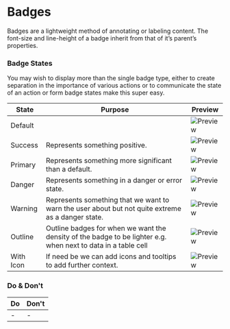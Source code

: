 # Badges

Badges are a lightweight method of annotating or labeling content. The font-size and line-height of a badge inherit from that of it’s parent’s properties.

### Badge States

You may wish to display more than the single badge type, either to create separation in the importance of various actions or to communicate the state of an action or form badge states make this super easy.

| State     | Purpose                                                                                                       | Preview                                                                                                         |
| --------- | ------------------------------------------------------------------------------------------------------------- | --------------------------------------------------------------------------------------------------------------- |
| Default   |                                                                                                               | ![Preview](https://raw.githubusercontent.com/dcos-labs/ui-kit/master/components/badge/assets/badge-default.png) |
| Success   | Represents something positive.                                                                                | ![Preview](https://raw.githubusercontent.com/dcos-labs/ui-kit/master/components/badge/assets/badge-success.png) |
| Primary   | Represents something more significant than a default.                                                         | ![Preview](https://raw.githubusercontent.com/dcos-labs/ui-kit/master/components/badge/assets/badge-primary.png) |
| Danger    | Represents something in a danger or error state.                                                              | ![Preview](https://raw.githubusercontent.com/dcos-labs/ui-kit/master/components/badge/assets/badge-danger.png)  |
| Warning   | Represents something that we want to warn the user about but not quite extreme as a danger state.             | ![Preview](https://raw.githubusercontent.com/dcos-labs/ui-kit/master/components/badge/assets/badge-warning.png) |
| Outline   | Outline badges for when we want the density of the badge to be lighter e.g. when next to data in a table cell | ![Preview](https://raw.githubusercontent.com/dcos-labs/ui-kit/master/components/badge/assets/badge-outline.png) |
| With Icon | If need be we can add icons and tooltips to add further context.                                              | ![Preview](https://raw.githubusercontent.com/dcos-labs/ui-kit/master/components/badge/assets/badge-icon.png)    |

### Do & Don't

| Do  | Don't |
| --- | ----- |
| -   | -     |
